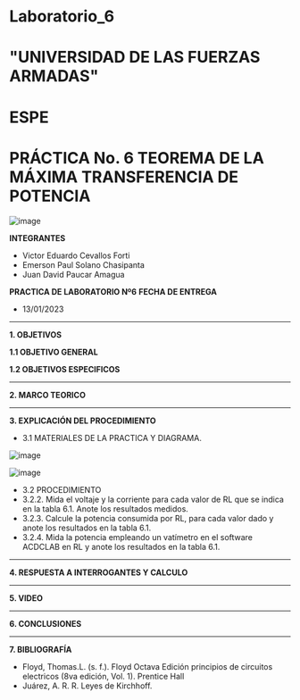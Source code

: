 # Laboratorio_6

# "UNIVERSIDAD DE LAS FUERZAS ARMADAS"
# ESPE
# PRÁCTICA No. 6 TEOREMA DE LA MÁXIMA TRANSFERENCIA DE POTENCIA

![image](https://user-images.githubusercontent.com/116772918/200762591-a164d8db-c02e-4269-8bb4-0bc4c810d79f.png)

**INTEGRANTES**
 
* Victor Eduardo Cevallos Forti
* Emerson Paul Solano Chasipanta
* Juan David Paucar Amagua


**PRACTICA DE LABORATORIO Nº6**
**FECHA DE ENTREGA**
* 13/01/2023
--------------------------------------------------------------------------------------------------------------------------------------------------------------------------------------

**1. OBJETIVOS**

**1.1  OBJETIVO GENERAL**

**1.2  OBJETIVOS ESPECIFICOS**

--------------------------------------------------------------------------------------------------------------------------------------------------------------------------------------
**2. MARCO TEORICO**

--------------------------------------------------------------------------------------------------------------------------------------------------------------------------------------
**3. EXPLICACIÓN DEL PROCEDIMIENTO**

* 3.1 MATERIALES DE LA PRACTICA Y DIAGRAMA.


![image](https://user-images.githubusercontent.com/117045943/211959617-2fa88bbd-384e-4bd4-80e1-4b19e77ddfc5.png)

![image](https://user-images.githubusercontent.com/117045943/211959685-df18703b-42c8-49c4-b099-a974ab9eca20.png)
* 3.2 PROCEDIMIENTO
* 3.2.2. Mida el voltaje y la corriente para cada valor de RL que se indica en la tabla 6.1. Anote los resultados medidos.
* 3.2.3. Calcule la potencia consumida por RL, para cada valor dado y anote los resultados en la tabla 6.1.
* 3.2.4. Mida la potencia empleando un vatímetro en el software ACDCLAB en RL y anote los resultados en la tabla 6.1.
-----------------------------------------------------------------------------------------------------------------------------------------------
**4. RESPUESTA A INTERROGANTES Y CALCULO**

--------------------------------------------------------------------------------------------------------------------------------------------------------------------------------------

**5. VIDEO**

--------------------------------------------------------------------------------------------------------------------------------------------------------------------------------------

**6. CONCLUSIONES**

----------------------------------------------------------------------------------------------------------------------------------------------------------------------------------------

**7. BIBLIOGRAFÍA**
* Floyd, Thomas.L. (s. f.). Floyd Octava Edición principios de circuitos electricos (8va edición, Vol. 1). Prentice Hall
* Juárez, A. R. R. Leyes de Kirchhoff.




